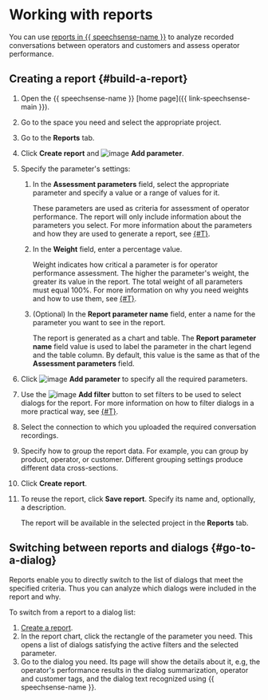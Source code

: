 # Working with reports

You can use [reports in {{ speechsense-name }}](../../concepts/reports.md) to analyze recorded conversations between operators and customers and assess operator performance.

## Creating a report {#build-a-report}

1. Open the {{ speechsense-name }} [home page]({{ link-speechsense-main }}).
1. Go to the space you need and select the appropriate project.
1. Go to the **Reports** tab.
1. Click **Create report** and ![image](../../../_assets/plus-sign.svg) **Add parameter**.
1. Specify the parameter's settings:

   1. In the **Assessment parameters** field, select the appropriate parameter and specify a value or a range of values for it.

      These parameters are used as criteria for assessment of operator performance. The report will only include information about the parameters you select. For more information about the parameters and how they are used to generate a report, see [{#T}](../../concepts/reports.md#parameters).

   1. In the **Weight** field, enter a percentage value.

      Weight indicates how critical a parameter is for operator performance assessment. The higher the parameter's weight, the greater its value in the report. The total weight of all parameters must equal 100%. For more information on why you need weights and how to use them, see [{#T}](../../concepts/reports.md#weight).

   1. (Optional) In the **Report parameter name** field, enter a name for the parameter you want to see in the report.

      The report is generated as a chart and table. The **Report parameter name** field value is used to label the parameter in the chart legend and the table column. By default, this value is the same as that of the **Assessment parameters** field.

1. Click ![image](../../../_assets/plus-sign.svg) **Add parameter** to specify all the required parameters.
1. Use the ![image](../../../_assets/plus-sign.svg) **Add filter** button to set filters to be used to select dialogs for the report. For more information on how to filter dialogs in a more practical way, see [{#T}](../../concepts/reports.md#filters).
1. Select the connection to which you uploaded the required conversation recordings.
1. Specify how to group the report data. For example, you can group by product, operator, or customer. Different grouping settings produce different data cross-sections.
1. Click **Create report**.
1. To reuse the report, click **Save report**. Specify its name and, optionally, a description.

   The report will be available in the selected project in the **Reports** tab.

## Switching between reports and dialogs {#go-to-a-dialog}

Reports enable you to directly switch to the list of dialogs that meet the specified criteria. Thus you can analyze which dialogs were included in the report and why.

To switch from a report to a dialog list:

1. [Create a report](#build-a-report).
1. In the report chart, click the rectangle of the parameter you need. This opens a list of dialogs satisfying the active filters and the selected parameter.
1. Go to the dialog you need. Its page will show the details about it, e.g, the operator's performance results in the dialog summarization, operator and customer tags, and the dialog text recognized using {{ speechsense-name }}.
